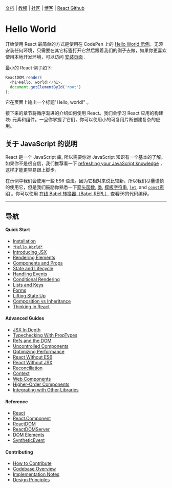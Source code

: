 [文档](docs/hello-world.md) | [教程](tutorial/tutorial.md) | [社区](community/support.md) | [博客](_posts/2017/04/07/react-v15.5.0.md) | [React Github](https://facebook.github.io/react/)


# Hello World

开始使用 React 最简单的方式是使用在 CodePen 上的 [ Hello World 示例](http://codepen.io/gaearon/pen/ZpvBNJ?editors=0010)。无须安装任何环境，只需要在其它标签打开它然后跟着我们的例子去做，如果你更喜欢使用本地开发环境，可以访问 [安装页面](/cn/docs/installation.md) .

最小的 React 例子如下:


```js
ReactDOM.render(
  <h1>Hello, world!</h1>,
  document.getElementById('root')
);
```
它在页面上输出一个标题"Hello, world!" 。

接下来的章节将循序渐进的介绍如何使用 React。我们会学习 React 应用的构建块: 元素和组件。一旦你掌握了它们，你可以使用小的可复用片断创建复杂的应用。

## 关于 JavaScript 的说明

React 是一个 JavaScript 库, 所以需要你对 JavaScript 知识有一个基本的了解。如果你不是很自信，我们推荐看一下 [refreshing your JavaScript knowledge](https://developer.mozilla.org/en-US/docs/Web/JavaScript/A_re-introduction_to_JavaScript) ，这样才能更容易跟上脚步。

在示例中我们会使用一些 ES6 语法。因为它相对来说比较新，所以我们尽量谨慎的使用它，但是我们鼓励你熟悉一下[箭头函数](https://developer.mozilla.org/en-US/docs/Web/JavaScript/Reference/Functions/Arrow_functions), [类](https://developer.mozilla.org/en-US/docs/Web/JavaScript/Reference/Classes), [模板字符串](https://developer.mozilla.org/en/docs/Web/JavaScript/Reference/Template_literals), [`let`](https://developer.mozilla.org/en-US/docs/Web/JavaScript/Reference/Statements/let), and [`const`声明](https://developer.mozilla.org/en-US/docs/Web/JavaScript/Reference/Statements/const) 。你可以使用 [在线 Babel 转换器（Babel REPL）](http://babeljs.io/repl/#?babili=false&evaluate=true&lineWrap=false&presets=es2015%2Creact&experimental=false&loose=false&spec=false&code=const%20element%20%3D%20%3Ch1%3EHello%2C%20world!%3C%2Fh1%3E%3B%0Aconst%20container%20%3D%20document.getElementById('root')%3B%0AReactDOM.render(element%2C%20container)%3B%0A) 查看E6的代码编译。


---

## 导航

#### Quick Start

* [Installation](/cn/docs/installation.md)
* [`*Hello World*`](/cn/docs/hello-world.md")
* [Introducing JSX](/cn/docs/introducing-jsx.md)
* [Rendering Elements](/cn/docs/rendering-elements.md)
* [Components and Props](/cn/docs/components-and-props.md)
* [State and Lifecycle](/cn/docs/state-and-lifecycle.md)
* [Handling Events](/cn/docs/handling-events.md)
* [Conditional Rendering](/cn/docs/conditional-rendering.md)
* [Lists and Keys](/cn/docs/lists-and-keys.md)
* [Forms](/cn/docs/forms.md)
* [Lifting State Up](/cn/docs/lifting-state-up.md)
* [Composition vs Inheritance](/cn/docs/composition-vs-inheritance.md)
* [Thinking In React](/cn/docs/thinking-in-react.md)

#### Advanced Guides

* [JSX In Depth](/cn/docs/jsx-in-depth.md)
* [Typechecking With PropTypes](/cn/docs/typechecking-with-proptypes.md)
* [Refs and the DOM](/cn/docs/refs-and-the-dom.md)
* [Uncontrolled Components](/cn/docs/uncontrolled-components.md)
* [Optimizing Performance](/cn/docs/optimizing-performance.md)
* [React Without ES6](/cn/docs/react-without-es6.md)
* [React Without JSX](/cn/docs/react-without-jsx.md)
* [Reconciliation](/cn/docs/reconciliation.md)
* [Context](/cn/docs/context.md)
* [Web Components](/cn/docs/web-components.md)
* [Higher-Order Components](/cn/docs/higher-order-components.md)
* [Integrating with Other Libraries](/cn/docs/integrating-with-other-libraries.md)

#### Reference

* [React](/cn/docs/react-api.md)
* [React.Component](/cn/docs/react-component.md)
* [ReactDOM](/cn/docs/react-dom.md)
* [ReactDOMServer](/cn/docs/react-dom-server.md)
* [DOM Elements](/cn/docs/dom-elements.md)
* [SyntheticEvent](/cn/docs/events.md)

#### Contributing

* [How to Contribute](/cn/contributing/how-to-contribute.md)
* [Codebase Overview](/cn/contributing/codebase-overview.md)
* [Implementation Notes](/cn/contributing/implementation-notes.md)
* [Design Principles](/cn/contributing/design-principles.md)

